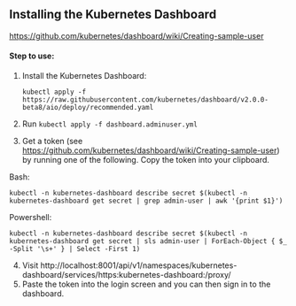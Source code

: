 ## Installing the Kubernetes Dashboard

https://github.com/kubernetes/dashboard/wiki/Creating-sample-user

#### Step to use:
1. Install the Kubernetes Dashboard:

    `kubectl apply -f https://raw.githubusercontent.com/kubernetes/dashboard/v2.0.0-beta8/aio/deploy/recommended.yaml`

2. Run `kubectl apply -f dashboard.adminuser.yml`
3. Get a token (see https://github.com/kubernetes/dashboard/wiki/Creating-sample-user) by running one of the following. Copy the token into your clipboard.

Bash:

`kubectl -n kubernetes-dashboard describe secret $(kubectl -n kubernetes-dashboard get secret | grep admin-user | awk '{print $1}')`

Powershell:

`kubectl -n kubernetes-dashboard describe secret $(kubectl -n kubernetes-dashboard get secret | sls admin-user | ForEach-Object { $_ -Split '\s+' } | Select -First 1)`

4. Visit http://localhost:8001/api/v1/namespaces/kubernetes-dashboard/services/https:kubernetes-dashboard:/proxy/
5. Paste the token into the login screen and you can then sign in to the dashboard.